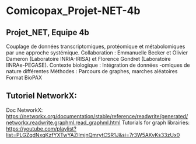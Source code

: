 # Comicopax_Projet-NET-4b

## Projet_NET, Equipe 4b

Couplage de données transcriptomiques, protéomique et métabolomiques par une approche systémique.
Collaboration : Emmanuelle Becker et Olivier Dameron (Laboratoire INRIA-IRISA) et Florence Gondret (Laboratoire IINRAe-PEGASE).
Contexte biologique : Intégration de données -omiques de nature différentes Méthodes : Parcours de graphes, marches aléatoires Format BioPAX


## Tutoriel NetworkX: 
Doc NetworkX: https://networkx.org/documentation/stable/reference/readwrite/generated/networkx.readwrite.graphml.read_graphml.html
Tutorials for graph librairies: https://youtube.com/playlist?list=PLGZqdNxqKzfYXTwYAZIlmjnQmrytCSR1J&si=7r3W5AKvKs33zUx0
